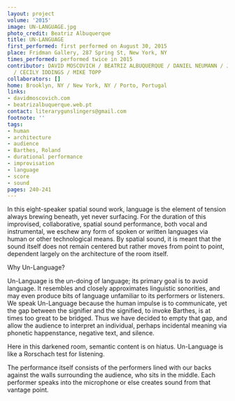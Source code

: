 ```yaml
---
layout: project
volume: '2015'
image: UN-LANGUAGE.jpg
photo_credit: Beatriz Albuquerque
title: UN-LANGUAGE
first_performed: first performed on August 30, 2015
place: Fridman Gallery, 287 Spring St, New York, NY
times_performed: performed twice in 2015
contributor: DAVID MOSCOVICH / BEATRIZ ALBUQUERQUE / DANIEL NEUMANN / JUSTIN MAKI
  / CECILY IDDINGS / MIKE TOPP
collaborators: []
home: Brooklyn, NY / New York, NY / Porto, Portugal
links:
- davidmoscovich.com
- beatrizalbuquerque.web.pt
contact: literarygunslingers@gmail.com
footnote: ''
tags:
- human
- architecture
- audience
- Barthes, Roland
- durational performance
- improvisation
- language
- score
- sound
pages: 240-241
---
```


In this eight-speaker spatial sound work, language is the element of tension always brewing beneath, yet never surfacing. For the duration of this improvised, collaborative, spatial sound performance, both vocal and instrumental, we eschew any form of spoken or written languages via human or other technological means. By spatial sound, it is meant that the sound itself does not remain centered but rather moves from point to point, dependent largely on the architecture of the room itself.

Why Un-Language?

Un-Language is the un-doing of language; its primary goal is to avoid language. It resembles and closely approximates linguistic sonorities, and may even produce bits of language unfamiliar to its performers or listeners. We speak Un-Language because the human impulse is to communicate, yet the gap between the signifier and the signified, to invoke Barthes, is at times too great to be bridged. Thus we have decided to empty that gap, and allow the audience to interpret an individual, perhaps incidental meaning via phonetic happenstance, negative text, and silence.

Here in this darkened room, semantic content is on hiatus. Un-Language is like a Rorschach test for listening.

The performance itself consists of the performers lined with our backs against the walls surrounding the audience, who sits in the middle. Each performer speaks into the microphone or else creates sound from that vantage point.
